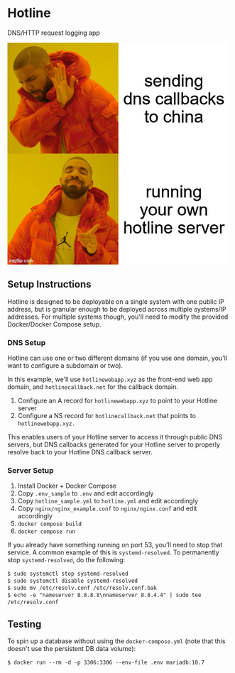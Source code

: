 # Hotline
DNS/HTTP request logging app

![Dank meme](/meme.jpg)

## Setup Instructions

Hotline is designed to be deployable on a single system with one public IP address, but is granular enough to be deployed across multiple systems/IP addresses. For multiple systems though, you'll need to modify the provided Docker/Docker Compose setup.

### DNS Setup

Hotline can use one or two different domains (if you use one domain, you'll want to configure a subdomain or two).

In this example, we'll use `hotlinewebapp.xyz` as the front-end web app domain, and `hotlinecallback.net` for the callback domain.

1. Configure an A record for `hotlinewebapp.xyz` to point to your Hotline server
2. Configure a NS record for `hotlinecallback.net` that points to `hotlinewebapp.xyz.`

This enables users of your Hotline server to access it through public DNS servers, but DNS callbacks generated for your Hotline server to properly resolve back to your Hotline DNS callback server.

### Server Setup

1. Install Docker + Docker Compose
2. Copy `.env_sample` to `.env` and edit accordingly
3. Copy `hotline_sample.yml` to `hotline.yml` and edit accordingly
4. Copy `nginx/nginx_example.conf` to `nginx/nginx.conf` and edit accordingly
4. `docker compose build`
5. `docker compose run`

If you already have something running on port 53, you'll need to stop that service. A common example of this is `systemd-resolved`. To permanently stop `systemd-resolved`, do the following:

```
$ sudo systemctl stop systemd-resolved
$ sudo systemctl disable systemd-resolved
$ sudo mv /etc/resolv.conf /etc/resolv.conf.bak
$ echo -e "nameserver 8.8.8.8\nnameserver 8.8.4.4" | sudo tee /etc/resolv.conf
```

## Testing

To spin up a database without using the `docker-compose.yml` (note that this doesn't use the persistent DB data volume):

```
$ docker run --rm -d -p 3306:3306 --env-file .env mariadb:10.7
```